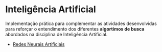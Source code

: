 # Inteligência Artificial
 Implementação prática para complementar as atividades desenvolvidas para reforçar o entendimento dos diferentes **algortimos de busca** abordados na disciplina de Inteligência Artificial.

 - [Redes Neurais Artificiais](https://biancafsilva.github.io/IIA006A/RNA.html)